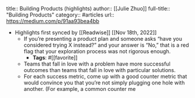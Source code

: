 title:: Building Products (highlights)
author:: [[Julie Zhuo]]
full-title:: "Building Products"
category:: #articles
url:: https://medium.com/p/91aa93bea4bb

- Highlights first synced by [[Readwise]] [[Nov 18th, 2022]]
	- If you’re presenting a product plan and someone asks “have you considered trying X instead?” and your answer is “No,” that is a red flag that your exploration process was not rigorous enough.
		- **Tags**: #[[favorite]]
	- Teams that fall in love with a problem have more successful outcomes than teams that fall in love with particular solutions.
	- For each success metric, come up with a good counter metric that would convince you that you’re not simply plugging one hole with another. (For example, a common counter me
